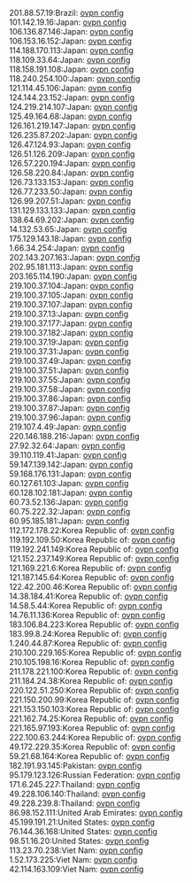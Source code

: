 201.88.57.19:Brazil: [ovpn config](vpn/201_88_57_19.ovpn)  
101.142.19.16:Japan: [ovpn config](vpn/101_142_19_16.ovpn)  
106.136.87.146:Japan: [ovpn config](vpn/106_136_87_146.ovpn)  
106.153.16.152:Japan: [ovpn config](vpn/106_153_16_152.ovpn)  
114.188.170.113:Japan: [ovpn config](vpn/114_188_170_113.ovpn)  
118.109.33.64:Japan: [ovpn config](vpn/118_109_33_64.ovpn)  
118.158.191.108:Japan: [ovpn config](vpn/118_158_191_108.ovpn)  
118.240.254.100:Japan: [ovpn config](vpn/118_240_254_100.ovpn)  
121.114.45.106:Japan: [ovpn config](vpn/121_114_45_106.ovpn)  
124.144.23.152:Japan: [ovpn config](vpn/124_144_23_152.ovpn)  
124.219.214.107:Japan: [ovpn config](vpn/124_219_214_107.ovpn)  
125.49.164.68:Japan: [ovpn config](vpn/125_49_164_68.ovpn)  
126.161.219.147:Japan: [ovpn config](vpn/126_161_219_147.ovpn)  
126.235.87.202:Japan: [ovpn config](vpn/126_235_87_202.ovpn)  
126.47.124.93:Japan: [ovpn config](vpn/126_47_124_93.ovpn)  
126.51.126.209:Japan: [ovpn config](vpn/126_51_126_209.ovpn)  
126.57.220.194:Japan: [ovpn config](vpn/126_57_220_194.ovpn)  
126.58.220.84:Japan: [ovpn config](vpn/126_58_220_84.ovpn)  
126.73.133.153:Japan: [ovpn config](vpn/126_73_133_153.ovpn)  
126.77.233.50:Japan: [ovpn config](vpn/126_77_233_50.ovpn)  
126.99.207.51:Japan: [ovpn config](vpn/126_99_207_51.ovpn)  
131.129.133.133:Japan: [ovpn config](vpn/131_129_133_133.ovpn)  
138.64.69.202:Japan: [ovpn config](vpn/138_64_69_202.ovpn)  
14.132.53.65:Japan: [ovpn config](vpn/14_132_53_65.ovpn)  
175.129.143.18:Japan: [ovpn config](vpn/175_129_143_18.ovpn)  
1.66.34.254:Japan: [ovpn config](vpn/1_66_34_254.ovpn)  
202.143.207.163:Japan: [ovpn config](vpn/202_143_207_163.ovpn)  
202.95.181.113:Japan: [ovpn config](vpn/202_95_181_113.ovpn)  
203.165.114.190:Japan: [ovpn config](vpn/203_165_114_190.ovpn)  
219.100.37.104:Japan: [ovpn config](vpn/219_100_37_104.ovpn)  
219.100.37.105:Japan: [ovpn config](vpn/219_100_37_105.ovpn)  
219.100.37.107:Japan: [ovpn config](vpn/219_100_37_107.ovpn)  
219.100.37.13:Japan: [ovpn config](vpn/219_100_37_13.ovpn)  
219.100.37.177:Japan: [ovpn config](vpn/219_100_37_177.ovpn)  
219.100.37.182:Japan: [ovpn config](vpn/219_100_37_182.ovpn)  
219.100.37.19:Japan: [ovpn config](vpn/219_100_37_19.ovpn)  
219.100.37.31:Japan: [ovpn config](vpn/219_100_37_31.ovpn)  
219.100.37.49:Japan: [ovpn config](vpn/219_100_37_49.ovpn)  
219.100.37.51:Japan: [ovpn config](vpn/219_100_37_51.ovpn)  
219.100.37.55:Japan: [ovpn config](vpn/219_100_37_55.ovpn)  
219.100.37.58:Japan: [ovpn config](vpn/219_100_37_58.ovpn)  
219.100.37.86:Japan: [ovpn config](vpn/219_100_37_86.ovpn)  
219.100.37.87:Japan: [ovpn config](vpn/219_100_37_87.ovpn)  
219.100.37.96:Japan: [ovpn config](vpn/219_100_37_96.ovpn)  
219.107.4.49:Japan: [ovpn config](vpn/219_107_4_49.ovpn)  
220.146.188.216:Japan: [ovpn config](vpn/220_146_188_216.ovpn)  
27.92.32.64:Japan: [ovpn config](vpn/27_92_32_64.ovpn)  
39.110.119.41:Japan: [ovpn config](vpn/39_110_119_41.ovpn)  
59.147.139.142:Japan: [ovpn config](vpn/59_147_139_142.ovpn)  
59.168.176.131:Japan: [ovpn config](vpn/59_168_176_131.ovpn)  
60.127.61.103:Japan: [ovpn config](vpn/60_127_61_103.ovpn)  
60.128.102.181:Japan: [ovpn config](vpn/60_128_102_181.ovpn)  
60.73.52.136:Japan: [ovpn config](vpn/60_73_52_136.ovpn)  
60.75.222.32:Japan: [ovpn config](vpn/60_75_222_32.ovpn)  
60.95.185.181:Japan: [ovpn config](vpn/60_95_185_181.ovpn)  
112.172.178.22:Korea Republic of: [ovpn config](vpn/112_172_178_22.ovpn)  
119.192.109.50:Korea Republic of: [ovpn config](vpn/119_192_109_50.ovpn)  
119.192.241.149:Korea Republic of: [ovpn config](vpn/119_192_241_149.ovpn)  
121.152.237.149:Korea Republic of: [ovpn config](vpn/121_152_237_149.ovpn)  
121.169.221.6:Korea Republic of: [ovpn config](vpn/121_169_221_6.ovpn)  
121.187.145.64:Korea Republic of: [ovpn config](vpn/121_187_145_64.ovpn)  
122.42.200.46:Korea Republic of: [ovpn config](vpn/122_42_200_46.ovpn)  
14.38.184.41:Korea Republic of: [ovpn config](vpn/14_38_184_41.ovpn)  
14.58.5.44:Korea Republic of: [ovpn config](vpn/14_58_5_44.ovpn)  
14.76.11.136:Korea Republic of: [ovpn config](vpn/14_76_11_136.ovpn)  
183.106.84.223:Korea Republic of: [ovpn config](vpn/183_106_84_223.ovpn)  
183.99.8.24:Korea Republic of: [ovpn config](vpn/183_99_8_24.ovpn)  
1.240.44.87:Korea Republic of: [ovpn config](vpn/1_240_44_87.ovpn)  
210.100.229.165:Korea Republic of: [ovpn config](vpn/210_100_229_165.ovpn)  
210.105.198.16:Korea Republic of: [ovpn config](vpn/210_105_198_16.ovpn)  
211.178.221.100:Korea Republic of: [ovpn config](vpn/211_178_221_100.ovpn)  
211.184.24.38:Korea Republic of: [ovpn config](vpn/211_184_24_38.ovpn)  
220.122.51.250:Korea Republic of: [ovpn config](vpn/220_122_51_250.ovpn)  
221.150.200.99:Korea Republic of: [ovpn config](vpn/221_150_200_99.ovpn)  
221.153.150.103:Korea Republic of: [ovpn config](vpn/221_153_150_103.ovpn)  
221.162.74.25:Korea Republic of: [ovpn config](vpn/221_162_74_25.ovpn)  
221.165.97.193:Korea Republic of: [ovpn config](vpn/221_165_97_193.ovpn)  
222.100.63.244:Korea Republic of: [ovpn config](vpn/222_100_63_244.ovpn)  
49.172.229.35:Korea Republic of: [ovpn config](vpn/49_172_229_35.ovpn)  
59.21.68.164:Korea Republic of: [ovpn config](vpn/59_21_68_164.ovpn)  
182.191.93.145:Pakistan: [ovpn config](vpn/182_191_93_145.ovpn)  
95.179.123.126:Russian Federation: [ovpn config](vpn/95_179_123_126.ovpn)  
171.6.245.227:Thailand: [ovpn config](vpn/171_6_245_227.ovpn)  
49.228.106.140:Thailand: [ovpn config](vpn/49_228_106_140.ovpn)  
49.228.239.8:Thailand: [ovpn config](vpn/49_228_239_8.ovpn)  
86.98.152.111:United Arab Emirates: [ovpn config](vpn/86_98_152_111.ovpn)  
45.199.191.21:United States: [ovpn config](vpn/45_199_191_21.ovpn)  
76.144.36.168:United States: [ovpn config](vpn/76_144_36_168.ovpn)  
98.51.16.20:United States: [ovpn config](vpn/98_51_16_20.ovpn)  
113.23.70.238:Viet Nam: [ovpn config](vpn/113_23_70_238.ovpn)  
1.52.173.225:Viet Nam: [ovpn config](vpn/1_52_173_225.ovpn)  
42.114.163.109:Viet Nam: [ovpn config](vpn/42_114_163_109.ovpn)  
